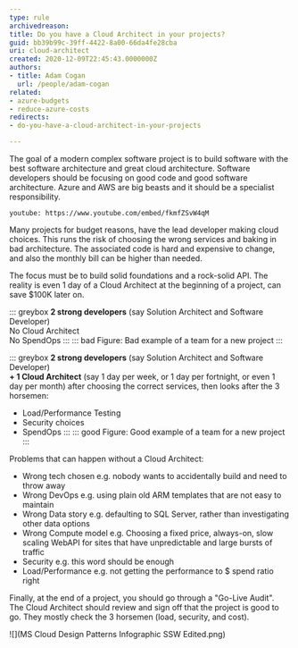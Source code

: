 ```yaml
---
type: rule
archivedreason: 
title: Do you have a Cloud Architect in your projects?
guid: bb39b99c-39ff-4422-8a00-66da4fe28cba
uri: cloud-architect
created: 2020-12-09T22:45:43.0000000Z
authors:
- title: Adam Cogan
  url: /people/adam-cogan
related: 
- azure-budgets
- reduce-azure-costs
redirects:
- do-you-have-a-cloud-architect-in-your-projects

---
```


The goal of a modern complex software project is to build software with the best software architecture and great cloud architecture. Software developers should be focusing on good code and good software architecture. Azure and AWS are big beasts and it should be a specialist responsibility.

<!--endintro-->

`youtube: https://www.youtube.com/embed/fkmfZSvW4qM` 

Many projects for budget reasons, have the lead developer making cloud choices. This runs the risk of choosing the wrong services and baking in bad architecture. The associated code is hard and expensive to change, and also the monthly bill can be higher than needed.

The focus must be to build solid foundations and a rock-solid API. The reality is even 1 day of a Cloud Architect at the beginning of a project, can save $100K later on.

::: greybox
**2 strong developers** (say Solution Architect and Software Developer)  
No Cloud Architect  
No SpendOps 
:::
::: bad
Figure: Bad example of a team for a new project
:::


::: greybox
 **2 strong developers** (say Solution Architect and Software Developer)  
 **+ 1 Cloud Architect** (say 1 day per week, or 1 day per fortnight, or even 1 day per month) after choosing the correct services, then looks after the 3 horsemen:
- Load/Performance Testing
- Security choices
- SpendOps
:::
::: good
Figure: Good example of a team for a new project
:::

Problems that can happen without a Cloud Architect:

* Wrong tech chosen e.g. nobody wants to accidentally build and need to throw away
* Wrong DevOps e.g. using plain old ARM templates that are not easy to maintain
* Wrong Data story e.g. defaulting to SQL Server, rather than investigating other data options
* Wrong Compute model e.g. Choosing a fixed price, always-on, slow scaling WebAPI for sites that have unpredictable and large bursts of traffic
* Security e.g. this word should be enough
* Load/Performance e.g. not getting the performance to $ spend ratio right

Finally, at the end of a project, you should go through a "Go-Live Audit". The Cloud Architect should review and sign off that the project is good to go. They mostly check the 3 horsemen (load, security, and cost).

![](MS Cloud Design Patterns Infographic SSW Edited.png)
